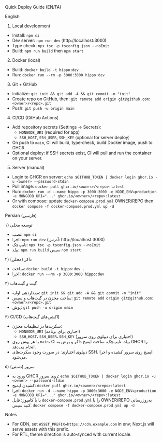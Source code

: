 Quick Deploy Guide (EN/FA)

English

1) Local development
- Install: `npm ci`
- Dev server: `npm run dev` (http://localhost:3000)
- Type check: `npx tsc -p tsconfig.json --noEmit`
- Build: `npm run build` then `npm start`

2) Docker (local)
- Build: `docker build -t hippo:dev .`
- Run: `docker run --rm -p 3000:3000 hippo:dev`

3) Git + GitHub
- Initialize: `git init && git add -A && git commit -m "init"`
- Create repo on GitHub, then: `git remote add origin git@github.com:<owner>/<repo>.git`
- Push: `git push -u origin main`

4) CI/CD (GitHub Actions)
- Add repository secrets (Settings → Secrets):
  - `MONGODB_URI` (required for app)
  - `SSH_HOST`, `SSH_USER`, `SSH_KEY` (optional for server deploy)
- On push to `main`, CI will build, type‑check, build Docker image, push to GHCR.
- Optional deploy: if SSH secrets exist, CI will pull and run the container on your server.

5) Server (manual)
- Login to GHCR on server: `echo $GITHUB_TOKEN | docker login ghcr.io -u <owner> --password-stdin`
- Pull image: `docker pull ghcr.io/<owner>/<repo>:latest`
- Run: `docker run -d --name hippo -p 3000:3000 -e NODE_ENV=production -e MONGODB_URI="..." ghcr.io/<owner>/<repo>:latest`
- Or with compose: update `docker-compose.prod.yml` OWNER/REPO then `docker compose -f docker-compose.prod.yml up -d`

Persian (فارسی)

۱) توسعه محلی
- نصب: `npm ci`
- اجرا: `npm run dev` (آدرس: http://localhost:3000)
- تایپ‌چک: `npx tsc -p tsconfig.json --noEmit`
- بیلد: `npm run build` سپس `npm start`

۲) داکر (محلی)
- ساخت: `docker build -t hippo:dev .`
- اجرا: `docker run --rm -p 3000:3000 hippo:dev`

۳) گیت و گیت‌هاب
- مقداردهی اولیه: `git init && git add -A && git commit -m "init"`
- ساخت مخزن در گیت‌هاب و سپس: `git remote add origin git@github.com:<owner>/<repo>.git`
- پوش: `git push -u origin main`

۴) CI/CD (اکشن‌های گیت‌هاب)
- سکرت‌ها در تنظیمات مخزن:
  - `MONGODB_URI` (اجباری برای برنامه)
  - `SSH_HOST`، `SSH_USER`، `SSH_KEY` (اختیاری برای دیپلوی روی سرور)
- با هر پوش روی `main`، CI بیلد، تایپ‌چک، ساخت ایمیج داکر و پوش به GHCR را انجام می‌دهد.
- دیپلوی اختیاری: در صورت وجود سکرت‌های SSH، ایمیج روی سرور کشیده و اجرا می‌شود.

۵) سرور (دستی)
- ورود به GHCR روی سرور: `echo $GITHUB_TOKEN | docker login ghcr.io -u <owner> --password-stdin`
- کشیدن ایمیج: `docker pull ghcr.io/<owner>/<repo>:latest`
- اجرا: `docker run -d --name hippo -p 3000:3000 -e NODE_ENV=production -e MONGODB_URI="..." ghcr.io/<owner>/<repo>:latest`
- یا با کامپوز: فایل `docker-compose.prod.yml` را با OWNER/REPO به‌روزرسانی کنید سپس: `docker compose -f docker-compose.prod.yml up -d`

Notes
- For CDN, set `ASSET_PREFIX=https://cdn.example.com` in env; Next.js will serve assets with this prefix.
- For RTL, theme direction is auto‑synced with current locale.


